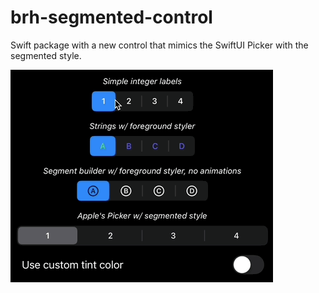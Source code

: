 # brh-segmented-control

Swift package with a new control that mimics the SwiftUI Picker with the segmented style.

![](demo.gif)


